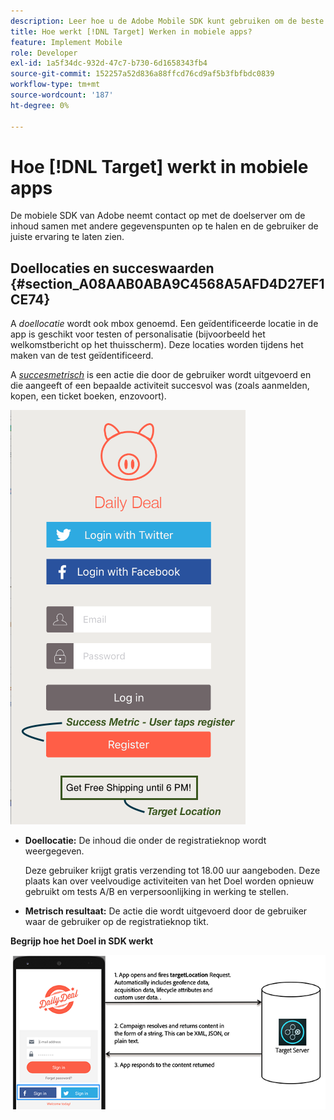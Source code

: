 ```yaml
---
description: Leer hoe u de Adobe Mobile SDK kunt gebruiken om de beste ervaringen te laten zien aan uw mobiele app-bezoekers.
title: Hoe werkt [!DNL Target] Werken in mobiele apps?
feature: Implement Mobile
role: Developer
exl-id: 1a5f34dc-932d-47c7-b730-6d1658343fb4
source-git-commit: 152257a52d836a88ffcd76cd9af5b3fbfbdc0839
workflow-type: tm+mt
source-wordcount: '187'
ht-degree: 0%

---
```


# Hoe [!DNL Target] werkt in mobiele apps

De mobiele SDK van Adobe neemt contact op met de doelserver om de inhoud samen met andere gegevenspunten op te halen en de gebruiker de juiste ervaring te laten zien.

## Doellocaties en succeswaarden {#section_A08AAB0ABA9C4568A5AFD4D27EF1CE74}

A *doellocatie* wordt ook mbox genoemd. Een geïdentificeerde locatie in de app is geschikt voor testen of personalisatie (bijvoorbeeld het welkomstbericht op het thuisscherm). Deze locaties worden tijdens het maken van de test geïdentificeerd.

A *[succesmetrisch](/help/main/c-activities/r-success-metrics/success-metrics.md#reference_D011575C85DA48E989A244593D9B9924)* is een actie die door de gebruiker wordt uitgevoerd en die aangeeft of een bepaalde activiteit succesvol was (zoals aanmelden, kopen, een ticket boeken, enzovoort).

![](assets/mobile-target-location.png)

* **Doellocatie:** De inhoud die onder de registratieknop wordt weergegeven.

   Deze gebruiker krijgt gratis verzending tot 18.00 uur aangeboden. Deze plaats kan over veelvoudige activiteiten van het Doel worden opnieuw gebruikt om tests A/B en verpersoonlijking in werking te stellen.

* **Metrisch resultaat:** De actie die wordt uitgevoerd door de gebruiker waar de gebruiker op de registratieknop tikt.

**Begrijp hoe het Doel in SDK werkt**

![](assets/how-target-mobile-works.png)
